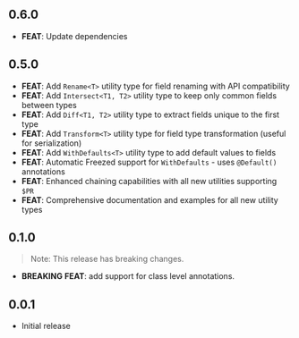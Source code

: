 ## 0.6.0

- **FEAT**: Update dependencies

## 0.5.0

- **FEAT**: Add `Rename<T>` utility type for field renaming with API compatibility
- **FEAT**: Add `Intersect<T1, T2>` utility type to keep only common fields between types
- **FEAT**: Add `Diff<T1, T2>` utility type to extract fields unique to the first type
- **FEAT**: Add `Transform<T>` utility type for field type transformation (useful for serialization)
- **FEAT**: Add `WithDefaults<T>` utility type to add default values to fields
- **FEAT**: Automatic Freezed support for `WithDefaults` - uses `@Default()` annotations
- **FEAT**: Enhanced chaining capabilities with all new utilities supporting `$PR`
- **FEAT**: Comprehensive documentation and examples for all new utility types

## 0.1.0

> Note: This release has breaking changes.

- **BREAKING** **FEAT**: add support for class level annotations.

## 0.0.1

- Initial release
